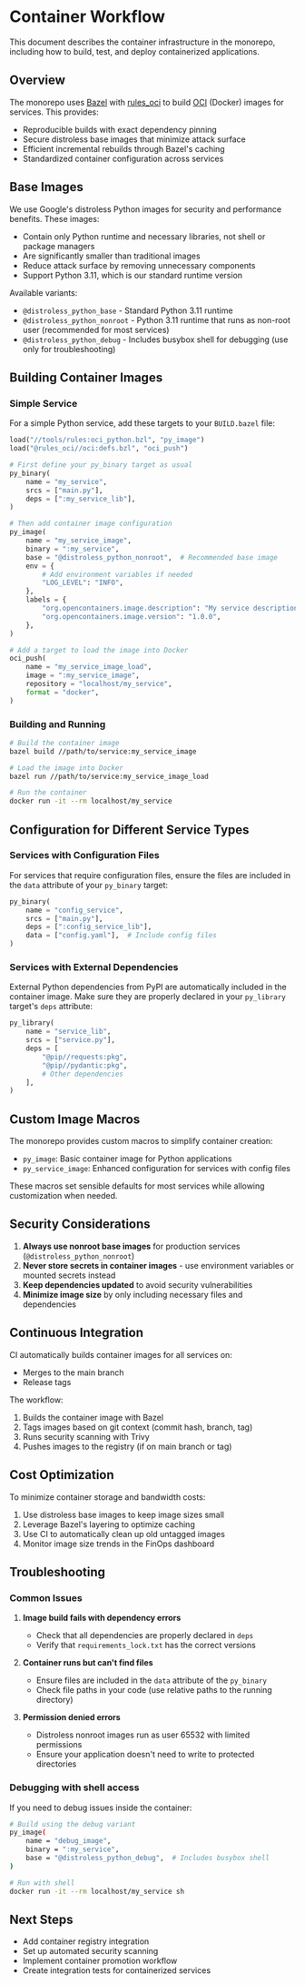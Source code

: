 # Container Workflow

This document describes the container infrastructure in the monorepo, including how to build, test, and deploy containerized applications.

## Overview

The monorepo uses [Bazel](https://bazel.build) with [rules_oci](https://github.com/bazel-contrib/rules_oci) to build [OCI](https://opencontainers.org/) (Docker) images for services. This provides:

- Reproducible builds with exact dependency pinning
- Secure distroless base images that minimize attack surface
- Efficient incremental rebuilds through Bazel's caching
- Standardized container configuration across services

## Base Images

We use Google's distroless Python images for security and performance benefits. These images:

- Contain only Python runtime and necessary libraries, not shell or package managers
- Are significantly smaller than traditional images
- Reduce attack surface by removing unnecessary components
- Support Python 3.11, which is our standard runtime version

Available variants:

- `@distroless_python_base` - Standard Python 3.11 runtime 
- `@distroless_python_nonroot` - Python 3.11 runtime that runs as non-root user (recommended for most services)
- `@distroless_python_debug` - Includes busybox shell for debugging (use only for troubleshooting)

## Building Container Images

### Simple Service

For a simple Python service, add these targets to your `BUILD.bazel` file:

```python
load("//tools/rules:oci_python.bzl", "py_image")
load("@rules_oci//oci:defs.bzl", "oci_push")

# First define your py_binary target as usual
py_binary(
    name = "my_service",
    srcs = ["main.py"],
    deps = [":my_service_lib"],
)

# Then add container image configuration
py_image(
    name = "my_service_image",
    binary = ":my_service",
    base = "@distroless_python_nonroot",  # Recommended base image
    env = {
        # Add environment variables if needed
        "LOG_LEVEL": "INFO",
    },
    labels = {
        "org.opencontainers.image.description": "My service description",
        "org.opencontainers.image.version": "1.0.0",
    },
)

# Add a target to load the image into Docker
oci_push(
    name = "my_service_image_load",
    image = ":my_service_image",
    repository = "localhost/my_service",
    format = "docker",
)
```

### Building and Running

```bash
# Build the container image
bazel build //path/to/service:my_service_image

# Load the image into Docker
bazel run //path/to/service:my_service_image_load

# Run the container
docker run -it --rm localhost/my_service
```

## Configuration for Different Service Types

### Services with Configuration Files

For services that require configuration files, ensure the files are included in the `data` attribute of your `py_binary` target:

```python
py_binary(
    name = "config_service",
    srcs = ["main.py"],
    deps = [":config_service_lib"],
    data = ["config.yaml"],  # Include config files
)
```

### Services with External Dependencies

External Python dependencies from PyPI are automatically included in the container image. Make sure they are properly declared in your `py_library` target's `deps` attribute:

```python
py_library(
    name = "service_lib",
    srcs = ["service.py"],
    deps = [
        "@pip//requests:pkg",
        "@pip//pydantic:pkg",
        # Other dependencies
    ],
)
```

## Custom Image Macros

The monorepo provides custom macros to simplify container creation:

- `py_image`: Basic container image for Python applications
- `py_service_image`: Enhanced configuration for services with config files

These macros set sensible defaults for most services while allowing customization when needed.

## Security Considerations

1. **Always use nonroot base images** for production services (`@distroless_python_nonroot`)
2. **Never store secrets in container images** - use environment variables or mounted secrets instead
3. **Keep dependencies updated** to avoid security vulnerabilities
4. **Minimize image size** by only including necessary files and dependencies

## Continuous Integration

CI automatically builds container images for all services on:
- Merges to the main branch
- Release tags

The workflow:
1. Builds the container image with Bazel
2. Tags images based on git context (commit hash, branch, tag)
3. Runs security scanning with Trivy
4. Pushes images to the registry (if on main branch or tag)

## Cost Optimization

To minimize container storage and bandwidth costs:

1. Use distroless base images to keep image sizes small
2. Leverage Bazel's layering to optimize caching
3. Use CI to automatically clean up old untagged images
4. Monitor image size trends in the FinOps dashboard

## Troubleshooting

### Common Issues

1. **Image build fails with dependency errors**
   - Check that all dependencies are properly declared in `deps`
   - Verify that `requirements_lock.txt` has the correct versions

2. **Container runs but can't find files**
   - Ensure files are included in the `data` attribute of the `py_binary`
   - Check file paths in your code (use relative paths to the running directory)

3. **Permission denied errors**
   - Distroless nonroot images run as user 65532 with limited permissions
   - Ensure your application doesn't need to write to protected directories

### Debugging with shell access

If you need to debug issues inside the container:
```bash
# Build using the debug variant
py_image(
    name = "debug_image",
    binary = ":my_service",
    base = "@distroless_python_debug",  # Includes busybox shell
)

# Run with shell
docker run -it --rm localhost/my_service sh
```

## Next Steps

- Add container registry integration
- Set up automated security scanning
- Implement container promotion workflow
- Create integration tests for containerized services
